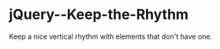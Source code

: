 jQuery--Keep-the-Rhythm
=======================

Keep a nice vertical rhythm with elements that don't have one.